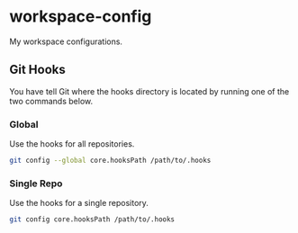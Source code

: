 # workspace-config
My workspace configurations.

## Git Hooks

You have tell Git where the hooks directory is located by running one of the two commands below. 

### Global

Use the hooks for all repositories.

```sh
git config --global core.hooksPath /path/to/.hooks
```

### Single Repo

Use the hooks for a single repository.

```sh
git config core.hooksPath /path/to/.hooks
```
